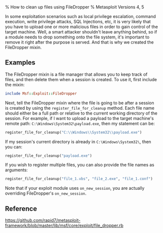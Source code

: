 % How to clean up files using FileDropper
% Metasploit Versions 4, 5

In some exploitation scenarios such as local privilege escalation, command execution, write privilege attacks, SQL Injections, etc, it is very likely that you have to upload one or more malicious files in order to gain control of the target machine. Well, a smart attacker shouldn't leave anything behind, so if a module needs to drop something onto the file system, it's important to remove it right after the purpose is served. And that is why we created the FileDropper mixin.

## Examples

The FileDropper mixin is a file manager that allows you to keep track of files, and then delete them when a session is created. To use it, first include the mixin:

```ruby
include Msf::Exploit::FileDropper
```

Next, tell the FileDropper mixin where the file is going to be after a session is created by using the ```register_file_for_cleanup``` method. Each file name should either be a full path or relative to the current working directory of the session. For example, if I want to upload a payload to the target machine's remote path: ```C:\Windows\System32\payload.exe```, then my statement can be:

```ruby
register_file_for_cleanup("C:\\Windows\\System32\\payload.exe")
```

If my session's current directory is already in ```C:\Windows\System32\```, then you can:

```ruby
register_file_for_cleanup("payload.exe")
```

If you wish to register multiple files, you can also provide the file names as arguments:

```ruby
register_file_for_cleanup("file_1.vbs", "file_2.exe", "file_1.conf")
```

Note that if your exploit module uses ```on_new_session```, you are actually overriding FileDropper's ```on_new_session```.

## Reference

https://github.com/rapid7/metasploit-framework/blob/master/lib/msf/core/exploit/file_dropper.rb